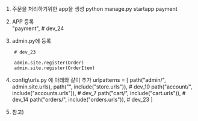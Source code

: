 1. 주문을 처리하기위한 app을 생성
   python manage.py startapp payment

2. APP 등록  
   "payment", # dev_24

3. admin.py에 등록

```
    # dev_23

    admin.site.register(Order)
    admin.site.register(OrderItem)
```

4. config\urls.py 에 아래와 같이 추가
   urlpatterns = [
   path("admin/", admin.site.urls),
   path("", include("store.urls")), # dev_10
   path("account/", include("accounts.urls")), # dev_7
   path("cart/", include("cart.urls")), # dev_14
   path("orders/", include("orders.urls")), # dev_23
   ]

5. 참고)
